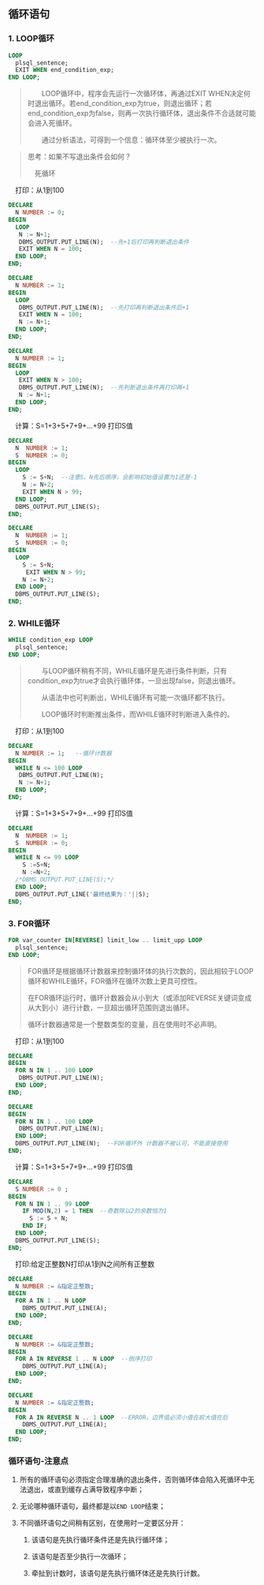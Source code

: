 ## 循环语句

### 1. LOOP循环

```SQL
LOOP
  plsql_sentence;
  EXIT WHEN end_condition_exp;
END LOOP;
```
>　　LOOP循环中，程序会先运行一次循环体，再通过EXIT WHEN决定何时退出循环。若end_condition_exp为true，则退出循环；若end_condition_exp为false，则再一次执行循环体，退出条件不合适就可能会进入死循环。
>
>　　通过分析语法，可得到一个信息：循环体至少被执行一次。

>思考：如果不写退出条件会如何？
>
>　死循环

　打印：从1到100
```SQL
DECLARE 
  N NUMBER := 0;
BEGIN
  LOOP 
   N := N+1;
   DBMS_OUTPUT.PUT_LINE(N);  --先+1后打印再判断退出条件
   EXIT WHEN N = 100;
  END LOOP;
END;
```

```SQL
DECLARE 
  N NUMBER := 1;
BEGIN
  LOOP 
   DBMS_OUTPUT.PUT_LINE(N);  --先打印再判断退出条件后+1
   EXIT WHEN N = 100;
   N := N+1;
  END LOOP;
END;
```

```SQL
DECLARE 
  N NUMBER := 1;
BEGIN
  LOOP 
   EXIT WHEN N > 100;
   DBMS_OUTPUT.PUT_LINE(N);  --先判断退出条件再打印再+1
   N := N+1;
  END LOOP;
END;
```

　计算：S=1+3+5+7+9+...+99 打印S值
```SQL
DECLARE 
  N  NUMBER := 1;
  S  NUMBER := 0;
BEGIN 
  LOOP 
    S := S+N;  --注意S、N先后顺序，会影响初始值设置为1还是-1
    N := N+2;
    EXIT WHEN N > 99;
  END LOOP;
  DBMS_OUTPUT.PUT_LINE(S);
END;
```

```SQL
DECLARE 
  N  NUMBER := 1;
  S  NUMBER := 0;
BEGIN 
  LOOP 
    S := S+N;
     EXIT WHEN N > 99;
    N := N+2;
  END LOOP;
  DBMS_OUTPUT.PUT_LINE(S);
END;
```



### 2. WHILE循环

```SQL
WHILE condition_exp LOOP
  plsql_sentence;
END LOOP;
```
>　　与LOOP循环稍有不同，WHILE循环是先进行条件判断，只有condition_exp为true才会执行循环体，一旦出现false，则退出循环。
>
>　　从语法中也可判断出，WHILE循环有可能一次循环都不执行。
>
>　　LOOP循环时判断推出条件，而WHILE循环时判断进入条件的。

　打印：从1到100
```SQL
DECLARE 
  N NUMBER := 1;   --循环计数器
BEGIN
  WHILE N <= 100 LOOP 
   DBMS_OUTPUT.PUT_LINE(N);
   N := N+1;
  END LOOP;
END;
```

　计算：S=1+3+5+7+9+...+99 打印S值
```SQL
DECLARE 
  N  NUMBER := 1;
  S  NUMBER := 0;
BEGIN 
  WHILE N <= 99 LOOP 
    S :=S+N;
    N :=N+2;
  /*DBMS_OUTPUT.PUT_LINE(S);*/
  END LOOP;
  DBMS_OUTPUT.PUT_LINE('最终结果为：'||S);
END;
```



### 3. FOR循环

```SQL
FOR var_counter IN[REVERSE] limit_low .. limit_upp LOOP
  plsql_sentence;
END LOOP;
```
>FOR循环是根据循环计数器来控制循环体的执行次数的，因此相较于LOOP循环和WHILE循环，FOR循环在循环次数上更具可控性。
>
>在FOR循环运行时，循环计数器会从小到大（或添加REVERSE关键词变成从大到小）进行计数，一旦超出循环范围则退出循环。
>
>循环计数器通常是一个整数类型的变量，且在使用时不必声明。

　打印：从1到100

```SQL
DECLARE 
BEGIN
  FOR N IN 1 .. 100 LOOP 
   DBMS_OUTPUT.PUT_LINE(N);
  END LOOP;
END;
```

```SQL
DECLARE 
BEGIN
  FOR N IN 1 .. 100 LOOP 
   DBMS_OUTPUT.PUT_LINE(N);
  END LOOP;
  DBMS_OUTPUT.PUT_LINE(N);  --FOR循环外 计数器不被认可，不能直接使用
END;
```

　计算：S=1+3+5+7+9+...+99 打印S值

```SQL
DECLARE
  S NUMBER := 0 ;
BEGIN
  FOR N IN 1 .. 99 LOOP
    IF MOD(N,2) = 1 THEN  --奇数除以2的余数恒为1
      S := S + N;
    END IF;
  END LOOP;
  DBMS_OUTPUT.PUT_LINE(S);
END;
```

　打印:给定正整数N打印从1到N之间所有正整数

```SQL
DECLARE
  N NUMBER := &指定正整数;
BEGIN
  FOR A IN 1 .. N LOOP
    DBMS_OUTPUT.PUT_LINE(A);
  END LOOP;
END;
```

```SQL
DECLARE
  N NUMBER := &指定正整数;
BEGIN
  FOR A IN REVERSE 1 .. N LOOP  --倒序打印
    DBMS_OUTPUT.PUT_LINE(A);
  END LOOP;
END;
```

```SQL
DECLARE
  N NUMBER := &指定正整数;
BEGIN
  FOR A IN REVERSE N .. 1 LOOP  --ERROR，边界值必须小值在前大值在后
    DBMS_OUTPUT.PUT_LINE(A);
  END LOOP;
END;
```

### 循环语句-注意点

1. 所有的循环语句必须指定合理准确的退出条件，否则循环体会陷入死循环中无法退出，或直到缓存占满导致程序中断；

2. 无论哪种循环语句，最终都是以`END LOOP`结束；

3. 不同循环语句之间稍有区别，在使用时一定要区分开：

   1) 该语句是先执行循环条件还是先执行循环体；

   2) 该语句是否至少执行一次循环；

   3) 牵扯到计数时，该语句是先执行循环体还是先执行计数。



